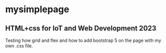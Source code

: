 # mysimplepage
HTML+css for IoT and Web Development 2023
-----------------------------------------

Testing how grid and flex and how to add bootstrap 5 on the page with my own .css file.
